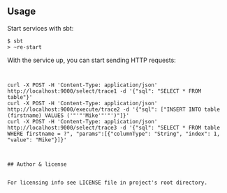 ## Usage

Start services with sbt:

```
$ sbt
> ~re-start
```

With the service up, you can start sending HTTP requests:

```


curl -X POST -H 'Content-Type: application/json' http://localhost:9000/select/trace1 -d '{"sql": "SELECT * FROM table"}'
curl -X POST -H 'Content-Type: application/json' http://localhost:9000/execute/trace2 -d '{"sql": ["INSERT INTO table (firstname) VALUES ('"'"'Mike'"'"')"]}'
curl -X POST -H 'Content-Type: application/json' http://localhost:9000/select/trace3 -d '{"sql": "SELECT * FROM table WHERE firstname = ?", "params":[{"columnType": "String", "index": 1, "value": "Mike"}]}'



## Author & license


For licensing info see LICENSE file in project's root directory.

